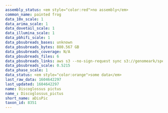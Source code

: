 ```yaml
---
assembly_status: <em style="color:red">no assembly</em>
common_name: painted frog
data_10x_scale: 1
data_arima_scale: 1
data_dovetail_scale: 1
data_illumina_scale: 1
data_pbhifi_scale: 1
data_pbsubreads_bases: unknown
data_pbsubreads_bytes: 880.567 GB
data_pbsubreads_coverage: N/A
data_pbsubreads_files: 6
data_pbsubreads_links: aws s3 --no-sign-request sync s3://genomeark/species/Discoglossus_pictus/aDisPic1/genomic_data/pacbio/ . --exclude "*ccs*bam*"<br>
data_pbsubreads_scale: 0.5215
data_phase_scale: 1
data_status: <em style="color:orange">some data</em>
last_raw_data: 1604642297
last_updated: 1604642297
name: Discoglossus pictus
name_: Discoglossus_pictus
short_name: aDisPic
taxon_id: 8351
---
```

